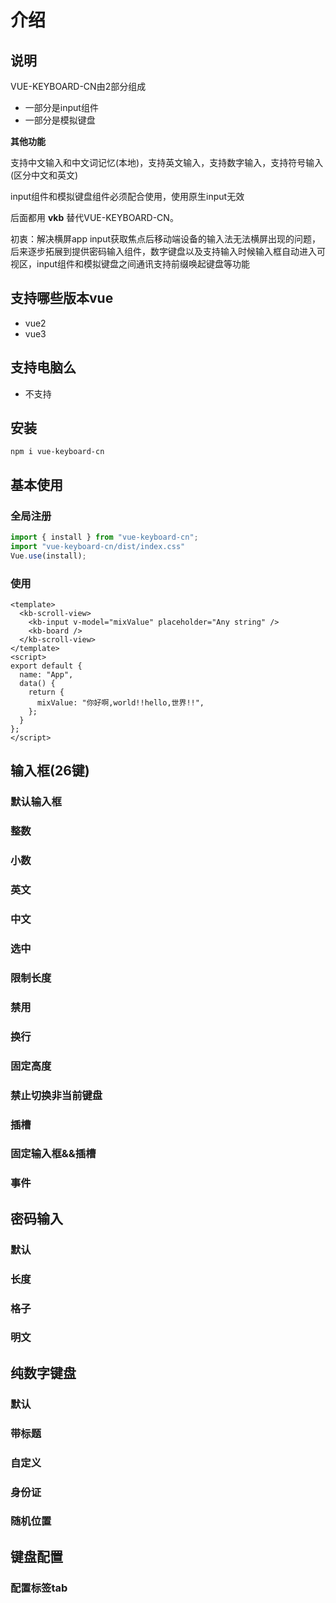 # 介绍

## 说明
VUE-KEYBOARD-CN由2部分组成
* 一部分是input组件
* 一部分是模拟键盘

**其他功能**

支持中文输入和中文词记忆(本地)，支持英文输入，支持数字输入，支持符号输入(区分中文和英文)

input组件和模拟键盘组件必须配合使用，使用原生input无效

后面都用 **vkb** 替代VUE-KEYBOARD-CN。

初衷：解决横屏app input获取焦点后移动端设备的输入法无法横屏出现的问题，后来逐步拓展到提供密码输入组件，数字键盘以及支持输入时候输入框自动进入可视区，input组件和模拟键盘之间通讯支持前缀唤起键盘等功能

## 支持哪些版本vue
* vue2
* vue3

## 支持电脑么
* 不支持

## 安装
```
npm i vue-keyboard-cn
```

## 基本使用

### 全局注册
```javascript
import { install } from "vue-keyboard-cn";
import "vue-keyboard-cn/dist/index.css"
Vue.use(install);
```
### 使用
``` vue
<template>
  <kb-scroll-view>
    <kb-input v-model="mixValue" placeholder="Any string" />
    <kb-board />
  </kb-scroll-view>
</template>
<script>
export default {
  name: "App",
  data() {
    return {
      mixValue: "你好啊,world!!hello,世界!!",
    };
  }
};
</script>
```
## 输入框(26键)

### 默认输入框

<codeShow>
<inputDefault/>
 <template slot="code">

 <<< @/docs/.vuepress/components/inputDefault.vue
 
 </template>
</codeShow>

### 整数

<codeShow>
<inputInt/>
 <template slot="code">

 <<< @/docs/.vuepress/components/inputInt.vue
 
 </template>
</codeShow>

### 小数

<codeShow>
<inputFloat/>
 <template slot="code">

 <<< @/docs/.vuepress/components/inputFloat.vue
 
 </template>
</codeShow>

### 英文

<codeShow>
<inputEn/>
 <template slot="code">

 <<< @/docs/.vuepress/components/inputEn.vue
 
 </template>
</codeShow>

### 中文

<codeShow>
<inputCn/>
 <template slot="code">

 <<< @/docs/.vuepress/components/inputCn.vue
 
 </template>
</codeShow>

### 选中

<codeShow>
<inputSelect/>
 <template slot="code">

 <<< @/docs/.vuepress/components/inputSelect.vue
 
 </template>
</codeShow>

### 限制长度

<codeShow>
<inputLen/>
 <template slot="code">

 <<< @/docs/.vuepress/components/inputLen.vue
 
 </template>
</codeShow>

### 禁用

<codeShow>
<inputDisable/>
 <template slot="code">

 <<< @/docs/.vuepress/components/inputDisable.vue
 
 </template>
</codeShow>

### 换行

<codeShow>
<inputAllowEnter/>
 <template slot="code">

 <<< @/docs/.vuepress/components/inputAllowEnter.vue
 
 </template>
</codeShow>

### 固定高度

<codeShow>
<inputFixHeight/>
 <template slot="code">

 <<< @/docs/.vuepress/components/inputFixHeight.vue
 
 </template>
</codeShow>

### 禁止切换非当前键盘

<codeShow>
<inputCanSwtichOtherLan/>
 <template slot="code">

 <<< @/docs/.vuepress/components/inputCanSwtichOtherLan.vue
 
 </template>
</codeShow>

### 插槽

<codeShow>
<inputSlot/>
 <template slot="code">

 <<< @/docs/.vuepress/components/inputSlot.vue
 
 </template>
</codeShow>

### 固定输入框&&插槽

<codeShow>
<inputFixedInput/>
 <template slot="code">

 <<< @/docs/.vuepress/components/inputFixedInput.vue
 
 </template>
</codeShow>

### 事件

<codeShow>
<inputEvent/>
 <template slot="code">

 <<< @/docs/.vuepress/components/inputEvent.vue
 
 </template>
</codeShow>

## 密码输入

### 默认

<codeShow>
<passwordDefault/>
 <template slot="code">

 <<< @/docs/.vuepress/components/passwordDefault.vue
 
 </template>
</codeShow>

### 长度

<codeShow>
<passwordDefaultLen/>
 <template slot="code">

 <<< @/docs/.vuepress/components/passwordDefaultLen.vue
 
 </template>
</codeShow>

### 格子

<codeShow>
<passwordDefaultGutter/>
 <template slot="code">
 
 <<< @/docs/.vuepress/components/passwordDefaultGutter.vue
 
 </template>
</codeShow>

### 明文

<codeShow>
<passwordDefaultMask/>
 <template slot="code">
 
 <<< @/docs/.vuepress/components/passwordDefaultMask.vue
 
 </template>
</codeShow>

## 纯数字键盘

### 默认

<codeShow>
<numberInput/>
 <template slot="code">
 
 <<< @/docs/.vuepress/components/numberInput.vue
 
 </template>
</codeShow>

### 带标题

<codeShow>
<numberInputTitle/>
 <template slot="code">
 
 <<< @/docs/.vuepress/components/numberInputTitle.vue
 
 </template>
</codeShow>

### 自定义

<codeShow>
<numberInputCus/>
 <template slot="code">
 
 <<< @/docs/.vuepress/components/numberInputCus.vue
 
 </template>
</codeShow>

### 身份证

<codeShow>
<numberInputIDNum/>
 <template slot="code">
 
 <<< @/docs/.vuepress/components/numberInputIDNum.vue
 
 </template>
</codeShow>

### 随机位置

<codeShow>
<numberInputRandom/>
 <template slot="code">
 
 <<< @/docs/.vuepress/components/numberInputRandom.vue
 
 </template>
</codeShow>

## 键盘配置

### 配置标签tab

<codeShow>
<keyBoardDefault/>
 <template slot="code">
 
 <<< @/docs/.vuepress/components/keyBoardDefault.vue
 
 </template>
</codeShow>